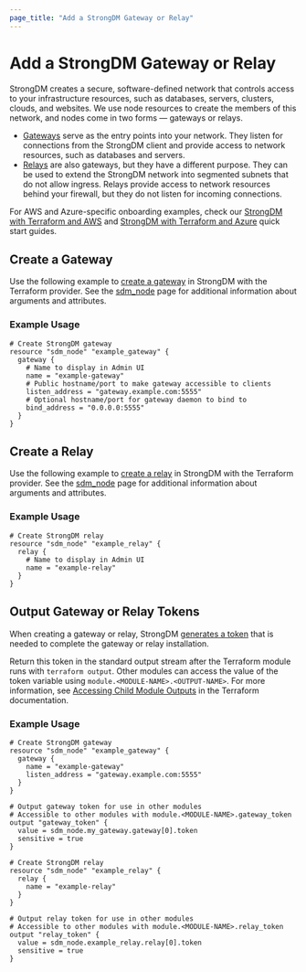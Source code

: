 ```yaml
---
page_title: "Add a StrongDM Gateway or Relay"
---
```


# Add a StrongDM Gateway or Relay

StrongDM creates a secure, software-defined network that controls access to your infrastructure resources, such as databases, servers, clusters, clouds, and websites. We use node resources to create the members of this network, and nodes come in two forms &#8212; gateways or relays.

* [Gateways](https://www.strongdm.com/docs/architecture/deployment/gateways/) serve as the entry points into your network. They listen for connections from the StrongDM client and provide access to network resources, such as databases and servers.
* [Relays](https://www.strongdm.com/docs/architecture/deployment/relays/) are also gateways, but they have a different purpose. They can be used to extend the StrongDM network into segmented subnets that do not allow ingress. Relays provide access to network resources behind your firewall, but they do not listen for incoming connections.

For AWS and Azure-specific onboarding examples, check our [StrongDM with Terraform and AWS](https://www.strongdm.com/docs/automation/configuration-management-tools/terraform/quick-start-aws/) and [StrongDM with Terraform and Azure](https://www.strongdm.com/docs/automation/configuration-management-tools/terraform/quick-start-azure/) quick start guides.

## Create a Gateway

Use the following example to [create a gateway](https://www.strongdm.com/docs/admin-ui-guide/network/gateways/) in StrongDM with the Terraform provider. See the [sdm_node](https://registry.terraform.io/providers/strongdm/sdm/latest/docs/resources/node) page for additional information about arguments and attributes.

### Example Usage

```hcl
# Create StrongDM gateway
resource "sdm_node" "example_gateway" {
  gateway {
    # Name to display in Admin UI
    name = "example-gateway"
    # Public hostname/port to make gateway accessible to clients
    listen_address = "gateway.example.com:5555"
    # Optional hostname/port for gateway daemon to bind to
    bind_address = "0.0.0.0:5555"
  }
}
```

## Create a Relay

Use the following example to [create a relay](https://www.strongdm.com/docs/admin-ui-guide/network/relays/) in StrongDM with the Terraform provider. See the [sdm_node](https://registry.terraform.io/providers/strongdm/sdm/latest/docs/resources/node) page for additional information about arguments and attributes.

### Example Usage

```hcl
# Create StrongDM relay
resource "sdm_node" "example_relay" {
  relay {
    # Name to display in Admin UI
    name = "example-relay"
  }
}
```

## Output Gateway or Relay Tokens

When creating a gateway or relay, StrongDM [generates a token](https://www.strongdm.com/docs/admin-ui-guide/network/gateways/#add-a-gateway) that is needed to complete the gateway or relay installation.

Return this token in the standard output stream after the Terraform module runs with `terraform output`. Other modules can access the value of the token variable using `module.<MODULE-NAME>.<OUTPUT-NAME>`. For more information, see [Accessing Child Module Outputs](https://www.terraform.io/language/values/outputs#accessing-child-module-outputs) in the Terraform documentation.

### Example Usage

```hcl
# Create StrongDM gateway
resource "sdm_node" "example_gateway" {
  gateway {
    name = "example-gateway"
    listen_address = "gateway.example.com:5555"
  }
}

# Output gateway token for use in other modules
# Accessible to other modules with module.<MODULE-NAME>.gateway_token
output "gateway_token" {
  value = sdm_node.my_gateway.gateway[0].token
  sensitive = true
}

# Create StrongDM relay
resource "sdm_node" "example_relay" {
  relay {
    name = "example-relay"
  }
}

# Output relay token for use in other modules
# Accessible to other modules with module.<MODULE-NAME>.relay_token
output "relay_token" {
  value = sdm_node.example_relay.relay[0].token
  sensitive = true
}
```
